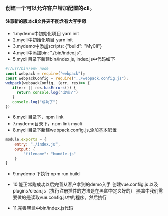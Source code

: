 ### 创建一个可以允许客户增加配置的cli。
#### 注意新的版本cli文件夹不能含有大写字母
* 1.mydemo中初始化项目 yarn init
* 2.mycli中初始化项目 yarn init
* 3.mydemo中添加scripts: {"build": "MyCli"}
* 4.mycli中添加bin: "./bin/index.js",
* 5.mycli目录下新建bin/index.js,
 index.js中代码如下
 ```js
 #!/usr/bin/env node
const webpack = require("webpack");
const webpackConfig = require("../webpack.config.js");
webpack(webpackConfig, (err, res)=> {
    if(err || res.hasErrors()) {
      return console.log("出错了")
    }
    console.log("成功了")
})
 ```
* 6.mycli目录下，npm link
* 7.mydemo目录下，npm link mycli
* 8.mycli目录下新建webpack.config.js,添加基本配置
```js
module.exports = {
    entry: "./index.js",
    output: {
        "filename": "bundle.js"
    }
}
```
* 9.mydemo 下执行 npm run build 


* 10.能正常跑成功以后完善从客户拿到的demo入手
创建vue.config.js 以及plugins/clean.js（执行注册插件的方法是在黑盒中定义好的）
黑盒中我们需要做的是读取vue.config.js中的程序，然后执行
* 11.完善黑盒中bin/index.js代码